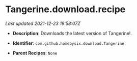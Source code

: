 # Tangerine.download.recipe

_Last updated 2021-12-23 19:58:07Z_

- **Description**: Downloads the latest version of Tangerine!.

- **Identifier**: `com.github.homebysix.download.Tangerine`

- **Parent Recipes**: `None`